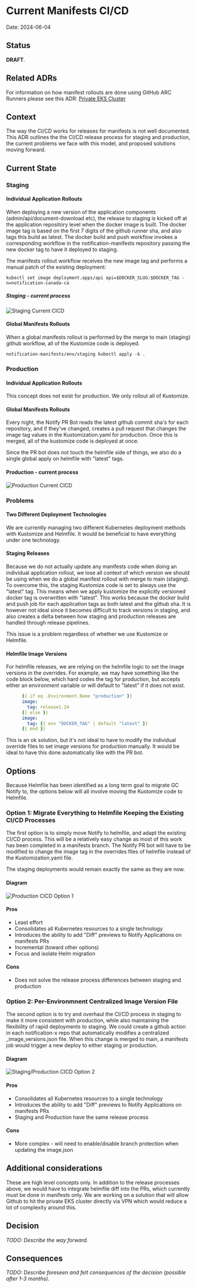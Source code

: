 # Current Manifests CI/CD

Date: 2024-06-04

## Status

**DRAFT**.

## Related ADRs

For information on how manifest rollouts are done using GitHub ARC Runners please see this ADR:
[Private EKS Cluster](2024-02-15.private-eks-cluster.md)

## Context

The way the CI/CD works for releases for manifests is not well documented. This ADR outlines the the CI/CD release process for staging and production, the current problems we face with this model, and proposed solutions moving forward.

## Current State

### Staging

#### Individual Application Rollouts

When deploying a new version of the application components (admin/api/document-download etc), the release to staging is kicked off at the application repository level when the docker image is built. The docker image tag is based on the first 7 digits of the github runner sha, and also tags this build as latest. The docker build and push workflow invokes a corresponding workflow in the notification-manifests repository passing the new docker tag to have it deployed to staging.

The manifests rollout workflow receives the new image tag and performs a manual patch of the existing deployment:

```shell
kubectl set image deployment.apps/api api=$DOCKER_SLUG:$DOCKER_TAG -n=notification-canada-ca
```

##### Staging - current process

![Staging Current CICD](./diagrams/2024-06-04.manifests-current-cicd/staging-cicd.png)

#### Global Manifests Rollouts

When a global manifests rollout is performed by the merge to main (staging) github workflow, all of the Kustomize code is deployed.

```shell
notification-manifests/env/staging kubectl apply -k .
```

### Production

#### Individual Application Rollouts

This concept does not exist for production. We only rollout all of Kustomize.

#### Global Manifests Rollouts

Every night, the Notify PR Bot reads the latest github commit sha's for each repository, and if they've changed, creates a pull request that changes the image tag values in the Kustomization.yaml for production. Once this is merged, all of the kustomize code is deployed at once.

Since the PR bot does not touch the helmfile side of things, we also do a single global apply on helmfile with "latest" tags.

#### Production - current process 

![Production Current CICD](./diagrams/2024-06-04.manifests-current-cicd/production-cicd.png)

### Problems

#### Two Different Deployment Technologies

We are currently managing two different Kubernetes deployment methods with Kustomize and Helmfile. It would be beneficial to have everything under one technology.

#### Staging Releases

Because we do not actually update any manifests code when doing an individual application rollout, we lose all context of which version we should be using when we do a global manifest rollout with merge to main (staging). To overcome this, the staging Kustomize code is set to always use the "latest" tag. This means when we apply kustomize the explicitly versioned docker tag is overwritten with "latest". This works because the docker build and push job for each application tags as both latest and the github sha. It is however not ideal since it becomes difficult to track versions in staging, and also creates a delta between how staging and production releases are handled through release pipelines.

This issue is a problem regardless of whether we use Kustomize or Helmfile.

#### Helmfile Image Versions

For helmfile releases, we are relying on the helmfile logic to set the image versions in the overrides. For example, we may have something like the code block below, which hard codes the tag for production, but accepts either an environment variable or will default to "latest" if it does not exist.

```yaml
      {{ if eq .Environment.Name "production" }}
      image:
        tag: release1.24
      {{ else }}
      image:
        tag: {{ env "DOCKER_TAG" | default "latest" }}
      {{ end }}
```

This is an ok solution, but it's not ideal to have to modify the individual override files to set image versions for production manually. It would be ideal to have this done automatically like with the PR bot.

## Options

Because Helmfile has been identified as a long term goal to migrate GC Notify to, the options below will all involve moving the Kustomize code to Helmfile.

### Option 1: Migrate Everything to Helmfile Keeping the Existing CI/CD Processes

The first option is to simply move Notify to helmfile, and adapt the existing CI/CD process. This will be a relatively easy change as most of this work has been completed in a manifests branch. The Notify PR bot will have to be modified to change the image tag in the overrides files of helmfile instead of the Kustomization.yaml file.

The staging deployments would remain exactly the same as they are now.

#### Diagram

![Production CICD Option 1](./diagrams/2024-06-04.manifests-current-cicd/cicd-option1.png)

#### Pros

- Least effort
- Consolidates all Kubernetes resources to a single technology
- Introduces the ability to add "Diff" previews to Notify Applications on manifests PRs
- Incremental (toward other options)
- Focus and isolate Helm migration

#### Cons

- Does not solve the release process differences between staging and production

### Option 2: Per-Environmnent Centralized Image Version File

The second option is to try and overhaul the CI/CD process in staging to make it more consistent with production, while also maintaining the flexibility of rapid deployments to staging. We could create a github action in each notification-x repo that automatically modifies a centralized <environment>_image_versions.json file. When this change is merged to main, a manifests job would trigger a new deploy to either staging or production.

#### Diagram

![Staging/Production CICD Option 2](./diagrams/2024-06-04.manifests-current-cicd/cicd-option2a.png)

#### Pros

- Consolidates all Kubernetes resources to a single technology
- Introduces the ability to add "Diff" previews to Notify Applications on manifests PRs
- Staging and Production have the same release process

#### Cons

- More complex - will need to enable/disable branch protection when updating the image.json

## Additional considerations

These are high level concepts only. In addition to the release processes above, we would have to integrate helmfile diff into the PRs, which currently must be done in manifests only. We are working on a solution that will allow Github to hit the private EKS cluster directly via VPN which would reduce a lot of complexity around this.

## Decision

_TODO: Describe the way forward._

## Consequences

_TODO: Describe foreseen and felt consequences of the decision (possible after 1-3 months)._
